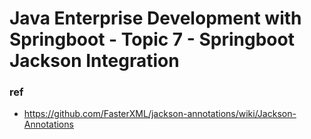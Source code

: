 # Java Enterprise Development with Springboot - Topic 7 -  Springboot Jackson Integration



### ref

- https://github.com/FasterXML/jackson-annotations/wiki/Jackson-Annotations